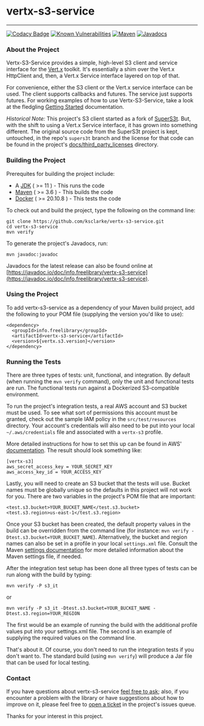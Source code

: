 # vertx-s3-service

<hr/>

[![Codacy Badge](https://app.codacy.com/project/badge/Grade/a39d9efc281a4001b9779964b9fd814c)](https://www.codacy.com/gh/ksclarke/vertx-s3-service/dashboard?utm_source=github.com&amp;utm_medium=referral&amp;utm_content=ksclarke/vertx-s3-service&amp;utm_campaign=Badge_Grade) [![Known Vulnerabilities](https://snyk.io/test/github/ksclarke/vertx-s3-service/badge.svg)](https://snyk.io/test/github/ksclarke/vertx-s3-service) [![Maven](https://img.shields.io/maven-metadata/v/https/repo1.maven.org/maven2/info/freelibrary/vertx-s3-service/maven-metadata.xml.svg?colorB=brightgreen)](https://search.maven.org/artifact/info.freelibrary/vertx-s3-service) [![Javadocs](http://javadoc.io/badge/info.freelibrary/vertx-s3-service.svg)](https://javadoc.io/doc/info.freelibrary/vertx-s3-service)

### About the Project

Vertx-S3-Service provides a simple, high-level S3 client and service interface for the [Vert.x](https://vertx.io/) toolkit. It's essentially a shim over the Vert.x HttpClient and, then, a Vert.x Service interface layered on top of that.

For convenience, either the S3 client or the Vert.x service interface can be used. The client supports callbacks and futures. The service just supports futures. For working examples of how to use Vertx-S3-Service, take a look at the fledgling [Getting Started](docs/README.md) documentation.

_Historical Note:_ This project's S3 client started as a fork of [SuperS3t](https://github.com/spartango/SuperS3t). But, with the shift to using a Vert.x Service interface, it has grown into something different. The original source code from the SuperS3t project is kept, untouched, in the repo's `supers3t` branch and the license for that code can be found in the project's [docs/third_party_licenses](docs/third_party_licenses/supers3t-license.txt) directory. 

### Building the Project

Prerequites for building the project include:

* A [JDK](https://adoptium.net/) ( &gt;= 11 ) - This runs the code
* [Maven](https://maven.apache.org/) ( &gt;= 3.6 ) - This builds the code
* [Docker](https://www.docker.com/get-started) ( &gt;= 20.10.8 ) - This tests the code

To check out and build the project, type the following on the command line:

    git clone https://github.com/ksclarke/vertx-s3-service.git
    cd vertx-s3-service
    mvn verify

To generate the project's Javadocs, run:

    mvn javadoc:javadoc

Javadocs for the latest release can also be found online at [https://javadoc.io/doc/info.freelibrary/vertx-s3-service](https://javadoc.io/doc/info.freelibrary/vertx-s3-service).

### Using the Project

To add vertx-s3-service as a dependency of your Maven build project, add the following to your POM file (supplying the version you'd like to use):

    <dependency>
      <groupId>info.freelibrary</groupId>
      <artifactId>vertx-s3-service</artifactId>
      <version>${vertx.s3.version}</version>
    </dependency>

### Running the Tests

There are three types of tests: unit, functional, and integration. By default (when running the `mvn verify` command), only the unit and functional tests are run. The functional tests run against a Dockerized S3-compatible environment.

To run the project's integration tests, a real AWS account and S3 bucket must be used. To see what sort of permissions this account must be granted, check out the sample IAM policy in the `src/test/resources` directory. Your account's credentials will also need to be put into your local `~/.aws/credentials` file and associated with a `vertx-s3` profile.

More detailed instructions for how to set this up can be found in AWS' [documentation](https://docs.aws.amazon.com/cli/latest/userguide/cli-configure-profiles.html). The result should look something like:

    [vertx-s3]
    aws_secret_access_key = YOUR_SECRET_KEY
    aws_access_key_id = YOUR_ACCESS_KEY

Lastly, you will need to create an S3 bucket that the tests will use. Bucket names must be globally unique so the defaults in this project will not work for you. There are two variables in the project's POM file that are important:

    <test.s3.bucket>YOUR_BUCKET_NAME</test.s3.bucket>
    <test.s3.region>us-east-1</test.s3.region>

Once your S3 bucket has been created, the default property values in the build can be overridden from the command line (for instance: `mvn verify -Dtest.s3.bucket=YOUR_BUCKET_NAME`). Alternatively, the bucket and region names can also be set in a profile in your local `settings.xml` file. Consult the Maven [settings documentation](https://books.sonatype.com/mvnref-book/reference/appendix-settings-sect-details.html) for more detailed information about the Maven settings file, if needed.

After the integration test setup has been done all three types of tests can be run along with the build by typing:

    mvn verify -P s3_it

or

    mvn verify -P s3_it -Dtest.s3.bucket=YOUR_BUCKET_NAME -Dtest.s3.region=YOUR_REGION

The first would be an example of running the build with the additional profile values put into your settings.xml file. The second is an example of supplying the required values on the command line.

That's about it. Of course, you don't need to run the integration tests if you don't want to. The standard build (using `mvn verify`) will produce a Jar file that can be used for local testing.

### Contact

If you have questions about vertx-s3-service <a href="https://github.com/ksclarke/vertx-s3-service/discussions">feel free to ask</a>; also, if you encounter a problem with the library or have suggestions about how to improve on it, please feel free to [open a ticket](https://github.com/ksclarke/vertx-s3-service/issues "GitHub Issue Queue") in the project's issues queue.

Thanks for your interest in this project.
